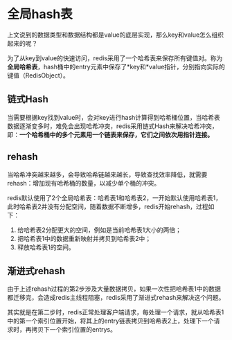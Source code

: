 # 全局hash表

上文说到的数据类型和数据结构都是value的底层实现，那么key和value怎么组织起来的呢？

为了从key到value的快速访问，redis采用了一个哈希表来保存所有键值对。称为**全局哈希表**，hash桶中的entry元素中保存了\*key和\*value指针，分别指向实际的键值（RedisObject）。

## 链式Hash

当需要根据key找到value时，会对key进行hash计算得到哈希桶位置，当哈希表数据逐渐变多时，难免会出现哈希冲突，redis采用链式Hash来解决哈希冲突，即：**一个哈希桶中的多个元素用一个链表来保存，它们之间依次用指针连接。**

## rehash

当哈希冲突越来越多，会导致哈希链越来越长，导致查找效率降低，就需要rehash：增加现有哈希桶的数量，以减少单个桶的冲突。

redis默认使用了2个全局哈希表：哈希表1和哈希表2，一开始默认使用哈希表1，此时哈希表2并没有分配空间，随着数据不断增多，redis开始rehash，过程如下：

1. 给哈希表2分配更大的空间，例如是当前哈希表1大小的两倍；
2. 把哈希表1中的数据重新映射并拷贝到哈希表2中；
3. 释放哈希表1的空间。

## 渐进式rehash

由于上述rehash过程的第2步涉及大量数据拷贝，如果一次性把哈希表1中的数据都迁移完，会造成redis主线程阻塞，redis采用了渐进式rehash来解决这个问题。

其实就是在第二步时，redis正常处理客户端请求，每处理一个请求，就从哈希表1中的第一个索引位置开始，将其上的entry链表拷贝到哈希表2上，处理下一个请求时，再拷贝下一个索引位置的entrys。
